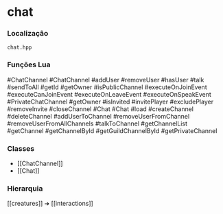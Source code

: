 # chat

### Localização
`chat.hpp`

### Funções Lua
#ChatChannel
#ChatChannel
#addUser
#removeUser
#hasUser
#talk
#sendToAll
#getId
#getOwner
#isPublicChannel
#executeOnJoinEvent
#executeCanJoinEvent
#executeOnLeaveEvent
#executeOnSpeakEvent
#PrivateChatChannel
#getOwner
#isInvited
#invitePlayer
#excludePlayer
#removeInvite
#closeChannel
#Chat
#Chat
#load
#createChannel
#deleteChannel
#addUserToChannel
#removeUserFromChannel
#removeUserFromAllChannels
#talkToChannel
#getChannelList
#getChannel
#getChannelById
#getGuildChannelById
#getPrivateChannel

### Classes
- [[ChatChannel]]
- [[Chat]]

### Hierarquia
[[creatures]] ➔ [[interactions]]
